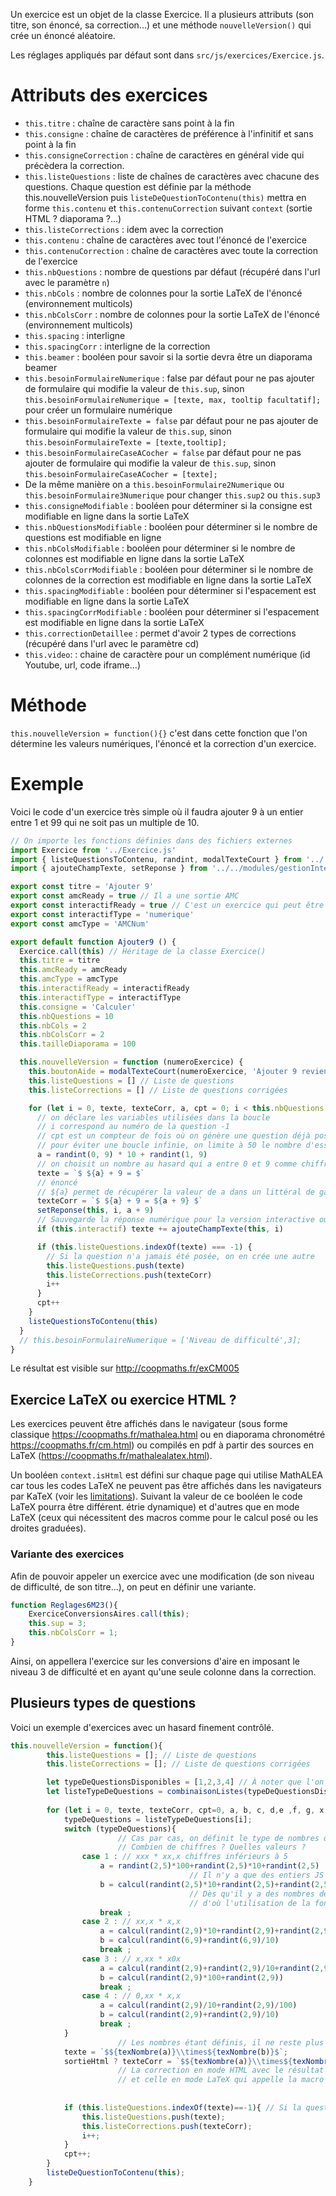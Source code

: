 Un exercice est un objet de la classe Exercice. Il a plusieurs attributs (son titre, son énoncé, sa correction...) et une méthode `nouvelleVersion()` qui crée un énoncé aléatoire.

Les réglages appliqués par défaut sont dans `src/js/exercices/Exercice.js`.


# Attributs des exercices

* `this.titre` : chaîne de caractère sans point à la fin  
* `this.consigne` : chaîne de caractères de préférence à l'infinitif et sans point à la fin
* `this.consigneCorrection` : chaîne de caractères en général vide qui précèdera la correction.
* `this.listeQuestions` : liste de chaînes de caractères avec chacune des questions. Chaque question est définie par la méthode this.nouvelleVersion puis `listeDeQuestionToContenu(this)` mettra en forme `this.contenu` et `this.contenuCorrection` suivant `context` (sortie HTML ? diaporama ?...)
* `this.listeCorrections` : idem avec la correction
* `this.contenu` : chaîne de caractères avec tout l'énoncé de l'exercice
* `this.contenuCorrection` : chaîne de caractères avec toute la correction de l'exercice
* `this.nbQuestions` : nombre de questions par défaut (récupéré dans l'url avec le paramètre `n`)
* `this.nbCols` : nombre de colonnes pour la sortie LaTeX de l'énoncé (environnement multicols)
* `this.nbColsCorr` : nombre de colonnes pour la sortie LaTeX de l'énoncé (environnement multicols)
* `this.spacing` : interligne
* `this.spacingCorr` : interligne de la correction
* `this.beamer` : booléen pour savoir si la sortie devra être un diaporama beamer
* `this.besoinFormulaireNumerique` : false par défaut pour ne pas ajouter de formulaire qui modifie la valeur de `this.sup`, sinon `this.besoinFormulaireNumerique = [texte, max, tooltip facultatif];` pour créer un formulaire numérique
* `this.besoinFormulaireTexte = false` par défaut pour ne pas ajouter de formulaire qui modifie la valeur de `this.sup`, sinon `this.besoinFormulaireTexte = [texte,tooltip];`
* `this.besoinFormulaireCaseACocher = false` par défaut pour ne pas ajouter de formulaire qui modifie la valeur de `this.sup`, sinon `this.besoinFormulaireCaseACocher = [texte];`
* De la même manière on a `this.besoinFormulaire2Numerique` ou `this.besoinFormulaire3Numerique` pour changer `this.sup2` ou `this.sup3`
* `this.consigneModifiable` : booléen pour déterminer si la consigne est modifiable en ligne dans la sortie LaTeX
* `this.nbQuestionsModifiable` : booléen pour déterminer si le nombre de questions est modifiable en ligne
* `this.nbColsModifiable` : booléen pour déterminer si le nombre de colonnes est modifiable en ligne dans la sortie LaTeX
* `this.nbColsCorrModifiable`  : booléen pour déterminer si le nombre de colonnes de la correction est modifiable en ligne dans la sortie LaTeX
* `this.spacingModifiable` : booléen pour déterminer si l'espacement est modifiable en ligne dans la sortie LaTeX
* `this.spacingCorrModifiable`  : booléen pour déterminer si l'espacement est modifiable en ligne dans la sortie LaTeX
* `this.correctionDetaillee` : permet d'avoir 2 types de corrections (récupéré dans l'url avec le paramètre cd)
* `this.video`: : chaine de caractère pour un complément numérique (id Youtube, url, code iframe...)
  
   	
# Méthode

`this.nouvelleVersion = function(){}` c'est dans cette fonction que l'on détermine les valeurs numériques, l'énoncé et la correction d'un exercice.

# Exemple

Voici le code d'un exercice très simple où il faudra ajouter 9 à un entier entre 1 et 99 qui ne soit pas un multiple de 10.

```js
// On importe les fonctions définies dans des fichiers externes
import Exercice from '../Exercice.js'
import { listeQuestionsToContenu, randint, modalTexteCourt } from '../../modules/outils.js'
import { ajouteChampTexte, setReponse } from '../../modules/gestionInteractif.js'

export const titre = 'Ajouter 9'
export const amcReady = true // Il a une sortie AMC
export const interactifReady = true // C'est un exercice qui peut être interactif
export const interactifType = 'numerique'
export const amcType = 'AMCNum'

export default function Ajouter9 () {
  Exercice.call(this) // Héritage de la classe Exercice()
  this.titre = titre
  this.amcReady = amcReady 
  this.amcType = amcType
  this.interactifReady = interactifReady
  this.interactifType = interactifType
  this.consigne = 'Calculer'
  this.nbQuestions = 10
  this.nbCols = 2
  this.nbColsCorr = 2
  this.tailleDiaporama = 100

  this.nouvelleVersion = function (numeroExercice) {
    this.boutonAide = modalTexteCourt(numeroExercice, 'Ajouter 9 revient à ajouter 10 et à soustraire 1.')
    this.listeQuestions = [] // Liste de questions
    this.listeCorrections = [] // Liste de questions corrigées

    for (let i = 0, texte, texteCorr, a, cpt = 0; i < this.nbQuestions && cpt < 50;) {
      // on déclare les variables utilisées dans la boucle
	  // i correspond au numéro de la question -1
	  // cpt est un compteur de fois où on génère une question déjà posées
	  // pour éviter une boucle infinie, on limite à 50 le nombre d'essais pour générer une question jamais posée
      a = randint(0, 9) * 10 + randint(1, 9)
      // on choisit un nombre au hasard qui a entre 0 et 9 comme chiffre des dizaines et entre 1 et 9 comme chiffre des unités
      texte = `$ ${a} + 9 = $`
      // énoncé 
	  // ${a} permet de récupérer la valeur de a dans un littéral de gabarit définit entre accents graves
      texteCorr = `$ ${a} + 9 = ${a + 9} $`
      setReponse(this, i, a + 9)
      // Sauvegarde la réponse numérique pour la version interactive ou la sortie AMC
      if (this.interactif) texte += ajouteChampTexte(this, i)

      if (this.listeQuestions.indexOf(texte) === -1) {
        // Si la question n'a jamais été posée, on en crée une autre
        this.listeQuestions.push(texte)
        this.listeCorrections.push(texteCorr)
        i++
      }
      cpt++
    }
    listeQuestionsToContenu(this)
  }
  // this.besoinFormulaireNumerique = ['Niveau de difficulté',3];
}

```

Le résultat est visible sur <http://coopmaths.fr/exCM005>


## Exercice LaTeX ou exercice HTML ?


Les exercices peuvent être affichés dans le navigateur (sous forme classique <https://coopmaths.fr/mathalea.html> ou en diaporama chronométré <https://coopmaths.fr/cm.html>) ou compilés en pdf à partir des sources en LaTeX (<https://coopmaths.fr/mathalealatex.html>).

Un booléen `context.isHtml` est défini sur chaque page qui utilise MathALEA car tous les codes LaTeX ne peuvent pas être affichés dans les navigateurs par KaTeX (voir les [limitations](https://katex.org/docs/supported.html)). Suivant la valeur de ce booléen le code LaTeX pourra être différent.
étrie dynamique) et d'autres que en mode LaTeX (ceux qui nécessitent des macros comme pour le calcul posé ou les droites graduées).


### Variante des exercices

Afin de pouvoir appeler un exercice avec une modification (de son niveau de difficulté, de son titre...), on peut en définir une variante.

```js
function Reglages6M23(){
	ExerciceConversionsAires.call(this);
	this.sup = 3;
	this.nbColsCorr = 1;
}
```

Ainsi, on appellera l'exercice sur les conversions d'aire en imposant le niveau 3 de difficulté et en ayant qu'une seule colonne dans la correction.


## Plusieurs types de questions

Voici un exemple d'exercices avec un hasard finement contrôlé.

```js
this.nouvelleVersion = function(){
		this.listeQuestions = []; // Liste de questions
		this.listeCorrections = []; // Liste de questions corrigées

		let typeDeQuestionsDisponibles = [1,2,3,4] // À noter que l'on aurait pu faire [1,1,1,2] pour avoir 3 questions de type 1 et 1 question de type 2
		let listeTypeDeQuestions = combinaisonListes(typeDeQuestionsDisponibles,this.nbQuestions) // Tous les types de questions sont posées mais l'ordre diffère à chaque "cycle"
		
		for (let i = 0, texte, texteCorr, cpt=0, a, b, c, d,e ,f, g, x, y; i < this.nbQuestions && cpt<50; ) {
			typeDeQuestions = listeTypeDeQuestions[i];
			switch (typeDeQuestions){
                        // Cas par cas, on définit le type de nombres que l'on souhaite
                        // Combien de chiffres ? Quelles valeurs ?
				case 1 : // xxx * xx,x chiffres inférieurs à 5
					a = randint(2,5)*100+randint(2,5)*10+randint(2,5)
                                        // Il n'y a que des entiers JS gèrera très bien le calcul
					b = calcul(randint(2,5)*10+randint(2,5)+randint(2,5)/10)
                                        // Dès qu'il y a des nombres décimaux JS peut faire des erreurs
                                        // d'où l'utilisation de la fonction calcul qui s'appuiera sur Algebrite
					break ;
				case 2 : // xx,x * x,x 
					a = calcul(randint(2,9)*10+randint(2,9)+randint(2,9)/10)
					b = calcul(randint(6,9)+randint(6,9)/10)
					break ;
				case 3 : // x,xx * x0x 
					a = calcul(randint(2,9)+randint(2,9)/10+randint(2,9)/100)
					b = calcul(randint(2,9)*100+randint(2,9))
					break ;
				case 4 : // 0,xx * x,x 
					a = calcul(randint(2,9)/10+randint(2,9)/100)
					b = calcul(randint(2,9)+randint(2,9)/10)
					break ;
			}
                        // Les nombres étant définis, il ne reste plus qu'à écrire l'énoncé
			texte = `$${texNombre(a)}\\times${texNombre(b)}$`;
			sortieHtml ? texteCorr = `$${texNombre(a)}\\times${texNombre(b)}=${texNombre(a*b)}$` : texteCorr =`$\\opmul[decimalsepsymbol={,}]{${a}}{${b}}$`;
                        // La correction en mode HTML avec le résultat en ligne
                        // et celle en mode LaTeX qui appelle la macro qui posera le calcul
					
			
			if (this.listeQuestions.indexOf(texte)==-1){ // Si la question n'a jamais été posée, on en créé une autre
				this.listeQuestions.push(texte);
				this.listeCorrections.push(texteCorr);
				i++;
			}
			cpt++;	
		}
		listeDeQuestionToContenu(this);
	}
```